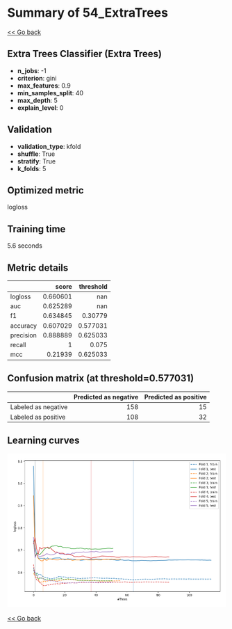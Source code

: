 # Summary of 54_ExtraTrees

[<< Go back](../README.md)


## Extra Trees Classifier (Extra Trees)
- **n_jobs**: -1
- **criterion**: gini
- **max_features**: 0.9
- **min_samples_split**: 40
- **max_depth**: 5
- **explain_level**: 0

## Validation
 - **validation_type**: kfold
 - **shuffle**: True
 - **stratify**: True
 - **k_folds**: 5

## Optimized metric
logloss

## Training time

5.6 seconds

## Metric details
|           |    score |   threshold |
|:----------|---------:|------------:|
| logloss   | 0.660601 |  nan        |
| auc       | 0.625289 |  nan        |
| f1        | 0.634845 |    0.30779  |
| accuracy  | 0.607029 |    0.577031 |
| precision | 0.888889 |    0.625033 |
| recall    | 1        |    0.075    |
| mcc       | 0.21939  |    0.625033 |


## Confusion matrix (at threshold=0.577031)
|                     |   Predicted as negative |   Predicted as positive |
|:--------------------|------------------------:|------------------------:|
| Labeled as negative |                     158 |                      15 |
| Labeled as positive |                     108 |                      32 |

## Learning curves
![Learning curves](learning_curves.png)

[<< Go back](../README.md)
